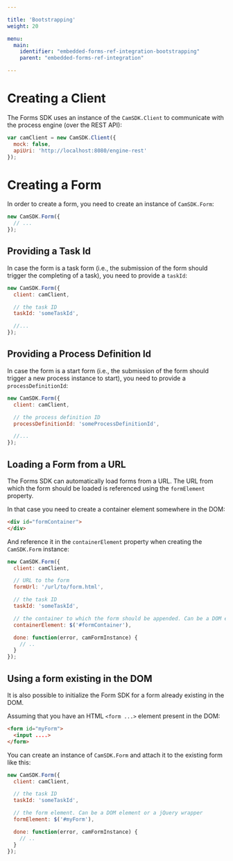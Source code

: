 ```yaml
---

title: 'Bootstrapping'
weight: 20

menu:
  main:
    identifier: "embedded-forms-ref-integration-bootstrapping"
    parent: "embedded-forms-ref-integration"

---
```


# Creating a Client

The Forms SDK uses an instance of the `CamSDK.Client` to communicate with the process engine (over the REST API):

```javascript
var camClient = new CamSDK.Client({
  mock: false,
  apiUri: 'http://localhost:8080/engine-rest'
});
```


# Creating a Form

In order to create a form, you need to create an instance of `CamSDK.Form`:

```javascript
new CamSDK.Form({
  // ...
});
```

## Providing a Task Id

In case the form is a task form (i.e., the submission of the form should trigger the completing of a task), you need to provide a `taskId`:

```javascript
new CamSDK.Form({
  client: camClient,

  // the task ID
  taskId: 'someTaskId',

  //...
});
```

## Providing a Process Definition Id

In case the form is a start form (i.e., the submission of the form should trigger a new process instance to start), you need to provide a `processDefinitionId`:

```javascript
new CamSDK.Form({
  client: camClient,

  // the process definition ID
  processDefinitionId: 'someProcessDefinitionId',

  //...
});
```

## Loading a Form from a URL

The Forms SDK can automatically load forms from a URL.
The URL from which the form should be loaded is referenced using the `formElement` property.

In that case you need to create a container element somewhere in the DOM:

```html
<div id="formContainer">
</div>
```
And reference it in the `containerElement` property when creating the `CamSDK.Form` instance:

```javascript
new CamSDK.Form({
  client: camClient,

  // URL to the form
  formUrl: '/url/to/form.html',

  // the task ID
  taskId: 'someTaskId',

  // the container to which the form should be appended. Can be a DOM element or a jQuery wrapper
  containerElement: $('#formContainer'),

  done: function(error, camFormInstance) {
    // ..
  }
});
```

## Using a form existing in the DOM

It is also possible to initialize the Form SDK for a form already existing in the DOM.

Assuming that you have an HTML `<form ...>` element present in the DOM:

```html
<form id="myForm">
  <input ....>
</form>
```

You can create an instance of `CamSDK.Form` and attach it to the existing form like this:

```javascript
new CamSDK.Form({
  client: camClient,

  // the task ID
  taskId: 'someTaskId',

  // the form element. Can be a DOM element or a jQuery wrapper
  formElement: $('#myForm'),

  done: function(error, camFormInstance) {
    // ..
  }
});
```
